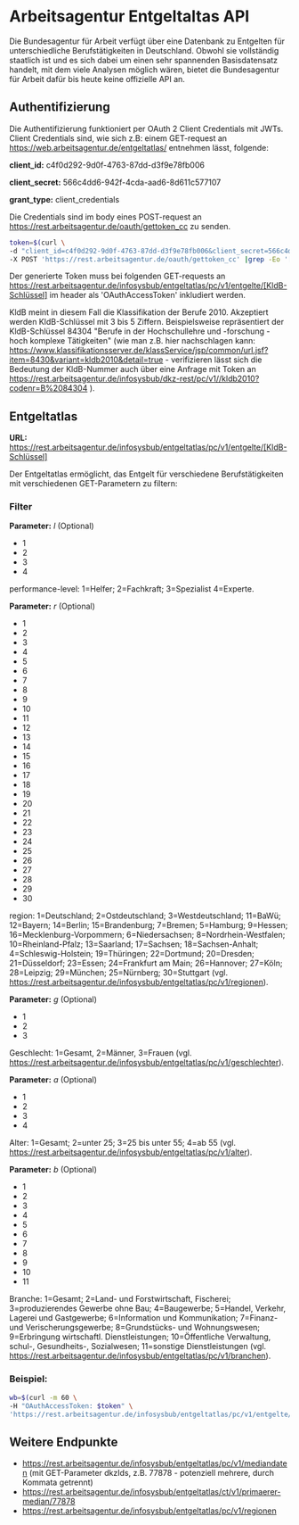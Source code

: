 # Arbeitsagentur Entgeltaltas API 
Die Bundesagentur für Arbeit verfügt über eine Datenbank zu Entgelten für unterschiedliche Berufstätigkeiten in Deutschland. Obwohl sie vollständig staatlich ist und es sich dabei um einen sehr spannenden Basisdatensatz handelt, mit dem viele Analysen möglich wären, bietet die Bundesagentur für Arbeit dafür bis heute keine offizielle API an.

## Authentifizierung
Die Authentifizierung funktioniert per OAuth 2 Client Credentials mit JWTs.
Client Credentials sind, wie sich z.B: einem GET-request an https://web.arbeitsagentur.de/entgeltatlas/ entnehmen lässt, folgende:
  
**client_id:** c4f0d292-9d0f-4763-87dd-d3f9e78fb006

**client_secret:** 566c4dd6-942f-4cda-aad6-8d611c577107

**grant_type:** client_credentials

Die Credentials sind im body eines POST-request an https://rest.arbeitsagentur.de/oauth/gettoken_cc zu senden.

```bash
token=$(curl \
-d "client_id=c4f0d292-9d0f-4763-87dd-d3f9e78fb006&client_secret=566c4dd6-942f-4cda-aad6-8d611c577107&grant_type=client_credentials" \
-X POST 'https://rest.arbeitsagentur.de/oauth/gettoken_cc' |grep -Eo '[^"]{400,}'|head -n 1)
```

Der generierte Token muss bei folgenden GET-requests an https://rest.arbeitsagentur.de/infosysbub/entgeltatlas/pc/v1/entgelte/[KldB-Schlüssel] im header als 'OAuthAccessToken' inkludiert werden. 

KldB meint in diesem Fall die Klassifikation der Berufe 2010. Akzeptiert werden KldB-Schlüssel mit 3 bis 5 Ziffern. Beispielsweise repräsentiert der KldB-Schlüssel 84304 "Berufe in der Hochschullehre und -forschung - hoch komplexe Tätigkeiten" (wie man z.B. hier nachschlagen kann: https://www.klassifikationsserver.de/klassService/jsp/common/url.jsf?item=8430&variant=kldb2010&detail=true - verifizieren lässt sich die Bedeutung der KldB-Nummer auch über eine Anfrage mit Token an https://rest.arbeitsagentur.de/infosysbub/dkz-rest/pc/v1//kldb2010?codenr=B%2084304 ).


## Entgeltatlas

**URL:** https://rest.arbeitsagentur.de/infosysbub/entgeltatlas/pc/v1/entgelte/[KldB-Schlüssel]


Der Entgeltatlas ermöglicht, das Entgelt für verschiedene Berufstätigkeiten mit verschiedenen GET-Parametern zu filtern:


### Filter


**Parameter:** *l* (Optional)
- 1
- 2
- 3
- 4

performance-level: 1=Helfer; 2=Fachkraft; 3=Spezialist 4=Experte.


**Parameter:** *r* (Optional)
- 1
- 2
- 3
- 4
- 5
- 6
- 7
- 8
- 9
- 10
- 11
- 12
- 13
- 14
- 15
- 16
- 17
- 18
- 19
- 20
- 21
- 22
- 23
- 24
- 25
- 26
- 27
- 28
- 29
- 30

region: 1=Deutschland; 2=Ostdeutschland; 3=Westdeutschland; 11=BaWü; 12=Bayern; 14=Berlin; 15=Brandenburg; 7=Bremen; 5=Hamburg; 9=Hessen; 16=Mecklenburg-Vorpommern; 6=Niedersachsen; 8=Nordrhein-Westfalen; 10=Rheinland-Pfalz; 13=Saarland; 17=Sachsen; 18=Sachsen-Anhalt; 4=Schleswig-Holstein; 19=Thüringen;
22=Dortmund; 20=Dresden; 21=Düsseldorf; 23=Essen; 24=Frankfurt am Main; 26=Hannover; 27=Köln; 28=Leipzig; 29=München; 25=Nürnberg; 30=Stuttgart
(vgl. https://rest.arbeitsagentur.de/infosysbub/entgeltatlas/pc/v1/regionen).


**Parameter:** *g* (Optional)
- 1
- 2
- 3

Geschlecht: 1=Gesamt, 2=Männer, 3=Frauen (vgl. https://rest.arbeitsagentur.de/infosysbub/entgeltatlas/pc/v1/geschlechter).


**Parameter:** *a* (Optional)
- 1
- 2
- 3
- 4

Alter: 1=Gesamt; 2=unter 25; 3=25 bis unter 55; 4=ab 55 (vgl. https://rest.arbeitsagentur.de/infosysbub/entgeltatlas/pc/v1/alter).


**Parameter:** *b* (Optional)
- 1
- 2
- 3
- 4
- 5
- 6
- 7
- 8
- 9
- 10
- 11

Branche: 1=Gesamt; 2=Land- und Forstwirtschaft, Fischerei; 3=produzierendes Gewerbe ohne Bau; 4=Baugewerbe; 5=Handel, Verkehr, Lagerei und Gastgewerbe; 6=Information und Kommunikation; 7=Finanz- und Verischerungsgewerbe; 8=Grundstücks- und Wohnungswesen; 9=Erbringung wirtschaftl. Dienstleistungen; 10=Öffentliche Verwaltung, schul-, Gesundheits-, Sozialwesen; 11=sonstige Dienstleistungen (vgl. https://rest.arbeitsagentur.de/infosysbub/entgeltatlas/pc/v1/branchen).

### Beispiel:

```bash
wb=$(curl -m 60 \
-H "OAuthAccessToken: $token" \
'https://rest.arbeitsagentur.de/infosysbub/entgeltatlas/pc/v1/entgelte/84304?l=4&r=1&a=1&b=1')
```

## Weitere Endpunkte 

- https://rest.arbeitsagentur.de/infosysbub/entgeltatlas/pc/v1/mediandaten (mit GET-Parameter dkzIds, z.B. 77878 - potenziell mehrere, durch Kommata getrennt)
- https://rest.arbeitsagentur.de/infosysbub/entgeltatlas/ct/v1/primaerer-median/77878
- https://rest.arbeitsagentur.de/infosysbub/entgeltatlas/pc/v1/regionen
